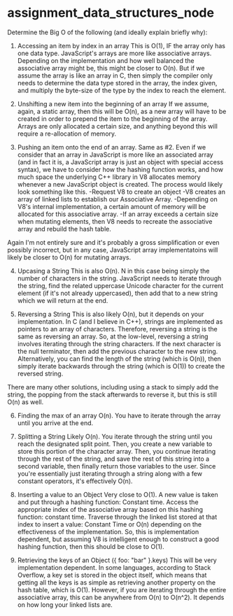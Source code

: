 # assignment_data_structures_node

Determine the Big O of the following (and ideally explain briefly why):
1. Accessing an item by index in an array
This is O(1), IF the array only has one data type. JavaScript's arrays are more like associative arrays. Depending on the implementation and how well balanced the associative array might be, this might be closer to O(n). But if we assume the array is like an array in C, then simply the compiler only needs to determine the data type stored in the array, the index given, and multiply the byte-size of the type by the index to reach the element.

2. Unshifting a new item into the beginning of an array
If we assume, again, a static array, then this will be O(n), as a new array will have to be created in order to prepend the item to the beginning of the array. Arrays are only allocated a certain size, and anything beyond this will require a re-allocation of memory.

3. Pushing an item onto the end of an array.
Same as #2. Even if we consider that an array in JavaScript is more like an associated array (and in fact it is, a JavaScript array is just an object with special access syntax), we have to consider how the hashing function works, and how much space the underlying C++ library in V8 allocates memory whenever a new JavaScript object is created. The process would likely look something like this.
  -Request V8 to create an object
  -V8 creates an array of linked lists to establish our Associative Array.
    -Depending on V8's internal implementation, a certain amount of memory will be allocated for this associative array.
    -If an array exceeds a certain size when mutating elements, then V8 needs to recreate the associative array and rebuild the hash table.

Again I'm not entirely sure and it's probably a gross simplification or even possibly incorrect, but in any case, JavaScript array implementatoins will likely be closer to O(n) for mutating arrays.

4. Upcasing a String
This is also O(n). N in this case being simply the number of characters in the string. JavaScript needs to iterate through the string, find the related uppercase Unicode character for the current element (if it's not already uppercased), then add that to a new string which we will return at the end.

5. Reversing a String
This is also likely O(n), but it depends on your implementation. In C (and I believe in C++), strings are implemented as pointers to an array of characters. Therefore, reversing a string is the same as reversing an array. So, at the low-level, reversing a string involves iterating through the string characters. If the next character is the null terminator, then add the previous character to the new string. Alternatively, you can find the length of the string (which is O(n)), then simply iterate backwards through the string (which is O(1)) to create the reversed string.

There are many other solutions, including using a stack to simply add the string, the popping from the stack afterwards to reverse it, but this is still O(n) as well.

6. Finding the max of an array
O(n). You have to iterate through the array until you arrive at the end.

7. Splitting a String
Likely O(n). You iterate through the string until you reach the designated split point. Then, you create a new variable to store this portion of the character array. Then, you continue iterating through the rest of the string, and save the rest of this string into a second variable, then finally return those variables to the user. Since you're essentially just iterating through a string along with a few constant operators, it's effectively O(n).

8. Inserting a value to an Object
Very close to O(1). A new value is taken and put through a hashing function: Constant time. Access the appropriate index of the associative array based on this hashing function: constant time. Traverse through the linked list stored at that index to insert a value: Constant Time or O(n) depending on the effectiveness of the implementation. So, this is implementation dependent, but assuming V8 is intelligent enough to construct a good hashing function, then this should be close to O(1).

9. Retrieving the keys of an Object ({ foo: "bar" }.keys)
This will be very implementation dependent. In some languages, according to Stack Overflow, a key set is stored in the object itself, which means that getting all the keys is as simple as retrieving another property on the hash table, which is O(1). However, if you are iterating through the entire associative array, this can be anywhere from O(n) to O(n^2). It depends on how long your linked lists are.